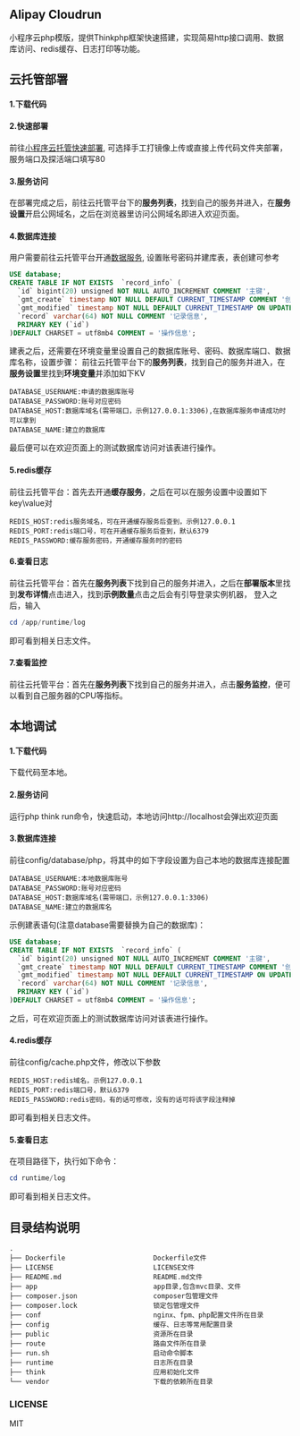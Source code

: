 ## Alipay Cloudrun

小程序云php模版，提供Thinkphp框架快速搭建，实现简易http接口调用、数据库访问、redis缓存、日志打印等功能。


## 云托管部署
#### 1.下载代码
#### 2.快速部署
前往[小程序云托管快速部署](https://opendocs.alipay.com/pre-open/04n0zd),
可选择手工打镜像上传或直接上传代码文件夹部署，服务端口及探活端口填写80
#### 3.服务访问
在部署完成之后，前往云托管平台下的**服务列表**，找到自己的服务并进入，在**服务设置**开启公网域名，之后在浏览器里访问公网域名即进入欢迎页面。
#### 4.数据库连接
用户需要前往云托管平台开通[数据服务](https://opendocs.alipay.com/pre-open/04mphd),
设置账号密码并建库表，表创建可参考
```sql
USE database;
CREATE TABLE IF NOT EXISTS  `record_info` (
  `id` bigint(20) unsigned NOT NULL AUTO_INCREMENT COMMENT '主键',
  `gmt_create` timestamp NOT NULL DEFAULT CURRENT_TIMESTAMP COMMENT '创建时间',
  `gmt_modified` timestamp NOT NULL DEFAULT CURRENT_TIMESTAMP ON UPDATE CURRENT_TIMESTAMP COMMENT '修改时间',
  `record` varchar(64) NOT NULL COMMENT '记录信息',
  PRIMARY KEY (`id`)
)DEFAULT CHARSET = utf8mb4 COMMENT = '操作信息';
```
建表之后，还需要在环境变量里设置自己的数据库账号、密码、数据库端口、数据库名称，设置步骤：
前往云托管平台下的**服务列表**，找到自己的服务并进入，在**服务设置**里找到**环境变量**并添加如下KV
```text
DATABASE_USERNAME:申请的数据库账号
DATABASE_PASSWORD:账号对应密码
DATABASE_HOST:数据库域名(需带端口，示例127.0.0.1:3306),在数据库服务申请成功时可以拿到
DATABASE_NAME:建立的数据库
```
最后便可以在欢迎页面上的测试数据库访问对该表进行操作。
#### 5.redis缓存
前往云托管平台：首先去开通**缓存服务**，之后在可以在服务设置中设置如下key\value对
```text
REDIS_HOST:redis服务域名，可在开通缓存服务后查到，示例127.0.0.1
REDIS_PORT:redis端口号，可在开通缓存服务后查到，默认6379
REDIS_PASSWORD:缓存服务密码，开通缓存服务时的密码
```
#### 6.查看日志
前往云托管平台：首先在**服务列表**下找到自己的服务并进入，之后在**部署版本**里找到**发布详情**点击进入，找到**示例数量**点击之后会有引导登录实例机器，
登入之后，输入
```powershell
cd /app/runtime/log
```
即可看到相关日志文件。
#### 7.查看监控
前往云托管平台：首先在**服务列表**下找到自己的服务并进入，点击**服务监控**，便可以看到自己服务器的CPU等指标。


## 本地调试
#### 1.下载代码
下载代码至本地。
#### 2.服务访问
运行php think run命令，快速启动，本地访问http://localhost会弹出欢迎页面
#### 3.数据库连接
前往config/database/php，将其中的如下字段设置为自己本地的数据库连接配置
```text
DATABASE_USERNAME:本地数据库账号
DATABASE_PASSWORD:账号对应密码
DATABASE_HOST:数据库域名(需带端口，示例127.0.0.1:3306)
DATABASE_NAME:建立的数据库名
```
示例建表语句(注意database需要替换为自己的数据库)：
```sql
USE database;
CREATE TABLE IF NOT EXISTS  `record_info` (
  `id` bigint(20) unsigned NOT NULL AUTO_INCREMENT COMMENT '主键',
  `gmt_create` timestamp NOT NULL DEFAULT CURRENT_TIMESTAMP COMMENT '创建时间',
  `gmt_modified` timestamp NOT NULL DEFAULT CURRENT_TIMESTAMP ON UPDATE CURRENT_TIMESTAMP COMMENT '修改时间',
  `record` varchar(64) NOT NULL COMMENT '记录信息',
  PRIMARY KEY (`id`)
)DEFAULT CHARSET = utf8mb4 COMMENT = '操作信息';
```
之后，可在欢迎页面上的测试数据库访问对该表进行操作。
#### 4.redis缓存
前往config/cache.php文件，修改以下参数
```text
REDIS_HOST:redis域名，示例127.0.0.1
REDIS_PORT:redis端口号，默认6379
REDIS_PASSWORD:redis密码，有的话可修改，没有的话可将该字段注释掉
```
即可看到相关日志文件。
#### 5.查看日志
在项目路径下，执行如下命令：
```powershell
cd runtime/log
```
即可看到相关日志文件。
## 目录结构说明

```
.
├── Dockerfile                      Dockerfile文件
├── LICENSE                         LICENSE文件
├── README.md                       README.md文件
├── app                             app目录,包含mvc目录、文件
├── composer.json                   composer包管理文件
├── composer.lock                   锁定包管理文件
├── conf                            nginx、fpm、php配置文件所在目录  
├── config                          缓存、日志等常用配置目录
├── public                          资源所在目录
├── route                           路由文件所在目录
├── run.sh                          启动命令脚本
├── runtime                         日志所在目录
├── think                           应用初始化文件
└── vendor                          下载的依赖所在目录
```

### LICENSE
MIT